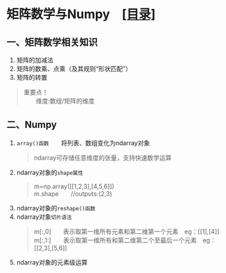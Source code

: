 # **矩阵数学与Numpy**&emsp;[[目录]](../README.md)

## 一、矩阵数学相关知识

1. 矩阵的加减法
2. 矩阵的数乘、点乘（及其规则“形状匹配”）
3. 矩阵的转置

>重要点！  
&emsp;&emsp;维度:数组/矩阵的维度

## 二、Numpy

1. `array()函数`&emsp;&emsp;将列表、数组变化为ndarray对象
   >ndarray可存储任意维度的张量，支持快速数学运算
2. ndarray对象的`shape属性`
   >m=np.array([[1,2,3],[4,5,6]])  
m.shape&emsp;&emsp;//outputs:(2,3)
3. ndarray对象的`reshape()函数`
4. ndarray对象`切片语法`
   >m[:,0]&emsp;&emsp;表示取第一维所有元素和第二维第一个元素&emsp;eg：[[1],[4]]  
m[:,1:]&emsp;&emsp;表示取第一维所有和第二维第二个至最后一个元素&emsp;eg：[[2,3],[5,6]]
5. ndarray对象的元素级运算